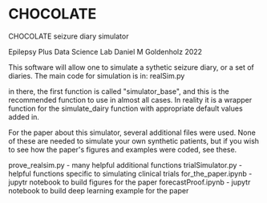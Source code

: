 # CHOCOLATE
CHOCOLATE seizure diary simulator

Epilepsy Plus Data Science Lab
Daniel M Goldenholz 2022

This software will allow one to simulate a sythetic seizure diary, or a set of diaries.
The main code for simulation is in:
realSim.py

in there, the first function is called "simulator_base", and this is the recommended function to use in almost all cases. 
In reality it is a wrapper function for the simulate_dairy function with appropriate default values added in.

For the paper about this simulator, several additional files were used. None of these are needed to simulate your own synthetic patients, but if you wish to see how the paper's figures and examples were coded, see these.

prove_realsim.py - many helpful additional functions
trialSimulator.py -helpful functions specific to simulating clinical trials
for_the_paper.ipynb - jupytr notebook to build figures for the paper
forecastProof.ipynb - jupytr notebook to build deep learning example for the paper

